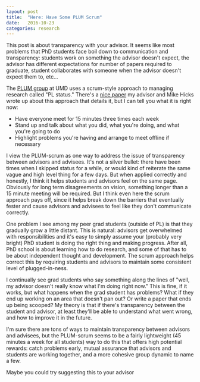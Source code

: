 ```yaml
---
layout: post
title:  "Here: Have Some PLUM Scrum"
date:   2016-10-23
categories: research
--- 
```


This post is about transparency with your advisor. It seems like most
problems that PhD students face boil down to communication and
transparency: students work on something the advisor doesn't expect,
the advisor has different expectations for number of papers required
to graduate, student collaborates with someone when the advisor
doesn't expect them to, etc...

The [PLUM group](http://www.cs.umd.edu/projects/PL/) at UMD uses a
scrum-style approach to managing research called "PL status." There's
a [nice paper](http://www.cs.umd.edu/~mwh/papers/score.pdf) my advisor
and Mike Hicks wrote up about this approach that details it, but I can
tell you what it is right now:

- Have everyone meet for 15 minutes three times each week
- Stand up and talk about what you did, what you're doing, and what you're going to do
- Highlight problems you're having and arrange to meet offline if necessary

I view the PLUM-scrum as one way to address the issue of transparency
between advisors and advisees. It's not a silver bullet: there have
been times when I skipped status for a while, or would kind of
reiterate the same vague and high level thing for a few days. But when
applied correctly and honestly, I think it helps students and advisors
feel on the same page. Obviously for long term disagreements on
vision, something longer than a 15 minute meeting will be
required. But I think even here the scrum approach pays off, since it
helps break down the barriers that eventually fester and cause
advisors and advisees to feel like they don't communicate correctly.

One problem I see among my peer grad students (outside of PL) is that
they gradually grow a little distant. This is natural: advisors get
overwhelmed with responsibilities and it's easy to simply assume your
(probably very bright) PhD student is doing the right thing and making
progress. After all, PhD school is about learning how to do research,
and some of that has to be about independent thought and
development. The scrum approach helps correct this by requiring
students and advisors to maintain some consistent level of
plugged-in-ness.

I continually see grad students who say something along the lines of
"well, my advisor doesn't really know what I'm doing right now." This
is fine, if it works, but what happens when the grad student has
problems? What if they end up working on an area that doesn't pan out?
Or write a paper that ends up being scooped? My theory is that if
there's transparency between the student and advisor, at least they'll
be able to understand what went wrong, and how to improve it in the
future.

I'm sure there are tons of ways to maintain transparency between
advisors and advisees, but the PLUM-scrum seems to be a fairly
lightweight (45 minutes a week for all students) way to do this that
offers high potential rewards: catch problems early, mutual assurance
that advisors and students are working together, and a more cohesive
group dynamic to name a few.

Maybe you could try suggesting this to your advisor
